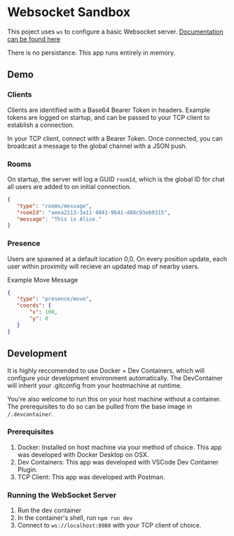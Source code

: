 # Websocket Sandbox
 
 This poject uses `ws` to configure a basic Websocket server. [Documentation can be found here](https://github.com/websockets/ws/blob/HEAD/doc/ws.md#event-headers)

 There is no persistance. This app runs entirely in memory.

 ## Demo

 ### Clients
 Clients are identified with a Base64 Bearer Token in headers. Example tokens are logged on startup, and can be passed to your TCP client to establish a connection.

 In your TCP client, connect with a Bearer Token. Once connected, you can broadcast a message to the global channel with a JSON push.

### Rooms
On startup, the server will log a GUID `roomId`, which is the global ID for chat all users are added to on initial connection.

 ```JSON
 {
    "type": "rooms/message",
    "roomId": "aeea2113-3a11-4041-9b41-d88c93eb9315",
    "message": "This is Alice."
}
 ```

 ### Presence
 Users are spawned at a default location 0,0. On every position update, each user within proximity will recieve an updated map of nearby users.

 Example Move Message
 ```JSON
 {
    "type": "presence/move",
    "coords": {
        "x": 100,
        "y": 0
    }
}
```

 ## Development
 It is highly reccomended to use Docker + Dev Containers, which will configure your development environment automatically. The DevContainer will inherit your .gitconfig from your hostmachine at runtime.
 
 You're also welcome to run this on your host machine without a container. The prerequisites to do so can be pulled from the base image in `/.devcontainer`.

### Prerequisites
1) Docker: Installed on host machine via your method of choice. This app was developed with Docker Desktop on OSX.
2) Dev Containers: This app was developed with VSCode Dev Container Plugin.
3) TCP Client: This app was developed with Postman.

### Running the WebSocket Server
1) Run the dev container
2) In the container's shell, run `npm run dev`
3) Connect to `ws://localhost:8080` with your TCP client of choice.


